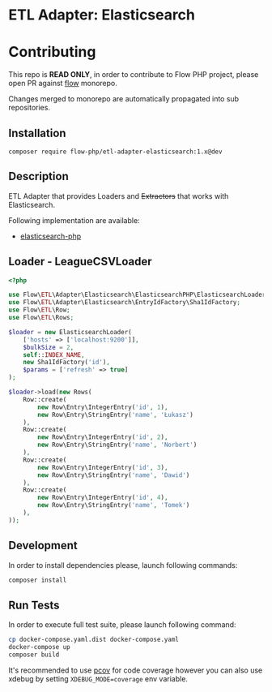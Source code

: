 # ETL Adapter: Elasticsearch

# Contributing

This repo is **READ ONLY**, in order to contribute to Flow PHP project, please
open PR against [flow](https://github.com/flow-php/flow) monorepo.

Changes merged to monorepo are automatically propagated into sub repositories.

## Installation

```
composer require flow-php/etl-adapter-elasticsearch:1.x@dev
```

## Description

ETL Adapter that provides Loaders and <s>Extractors</s> that works with Elasticsearch.

Following implementation are available: 
- [elasticsearch-php](https://github.com/elastic/elasticsearch-php) 


## Loader - LeagueCSVLoader

```php 
<?php

use Flow\ETL\Adapter\Elasticsearch\ElasticsearchPHP\ElasticsearchLoader;
use Flow\ETL\Adapter\Elasticsearch\EntryIdFactory\Sha1IdFactory;
use Flow\ETL\Row;
use Flow\ETL\Rows;

$loader = new ElasticsearchLoader(
    ['hosts' => ['localhost:9200']], 
    $bulkSize = 2, 
    self::INDEX_NAME, 
    new Sha1IdFactory('id'), 
    $params = ['refresh' => true]
);

$loader->load(new Rows(
    Row::create(
        new Row\Entry\IntegerEntry('id', 1),
        new Row\Entry\StringEntry('name', 'Łukasz')
    ),
    Row::create(
        new Row\Entry\IntegerEntry('id', 2),
        new Row\Entry\StringEntry('name', 'Norbert')
    ),
    Row::create(
        new Row\Entry\IntegerEntry('id', 3),
        new Row\Entry\StringEntry('name', 'Dawid')
    ),
    Row::create(
        new Row\Entry\IntegerEntry('id', 4),
        new Row\Entry\StringEntry('name', 'Tomek')
    ),
));

```

## Development

In order to install dependencies please, launch following commands:

```bash
composer install
```

## Run Tests

In order to execute full test suite, please launch following command:

```bash
cp docker-compose.yaml.dist docker-compose.yaml
docker-compose up
composer build
```

It's recommended to use [pcov](https://pecl.php.net/package/pcov) for code coverage however you can also use
xdebug by setting `XDEBUG_MODE=coverage` env variable.
